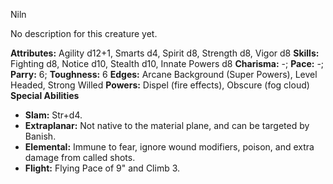 Niln

No description for this creature yet.

**Attributes:** Agility d12+1, Smarts d4, Spirit d8, Strength d8, Vigor
d8
**Skills:** Fighting d8, Notice d10, Stealth d10, Innate Powers d8
**Charisma:** -; **Pace:** -; **Parry:** 6; **Toughness:** 6
**Edges:** Arcane Background (Super Powers), Level Headed, Strong
Willed
**Powers:** Dispel (fire effects), Obscure (fog cloud)
**Special Abilities**
- **Slam:** Str+d4.
- **Extraplanar:** Not native to the material plane, and can be targeted
by Banish.
- **Elemental:** Immune to fear, ignore wound modifiers, poison, and
extra damage from called shots.
- **Flight:** Flying Pace of 9" and Climb 3.

